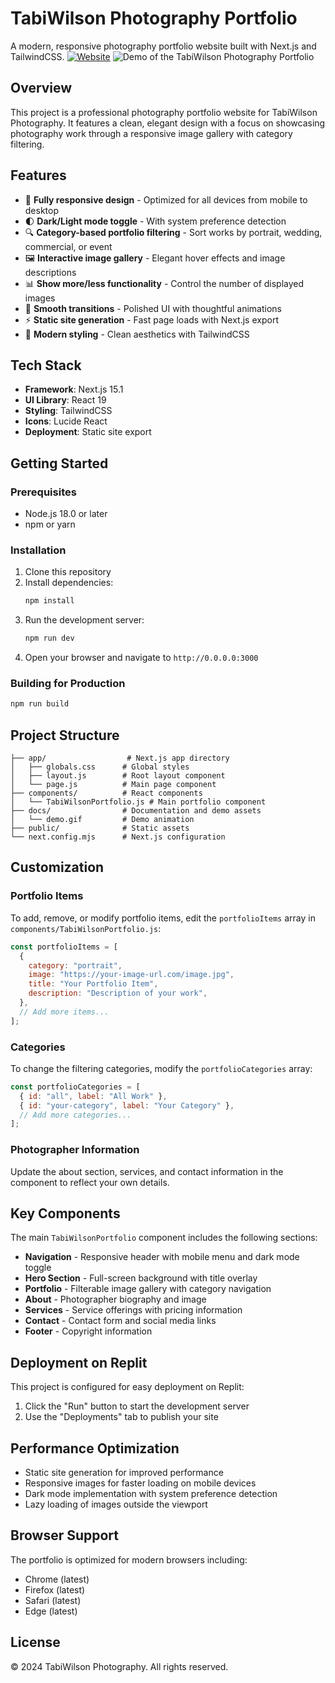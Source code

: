 
# TabiWilson Photography Portfolio

A modern, responsive photography portfolio website built with Next.js and TailwindCSS.
[![Website](https://img.shields.io/badge/Website-green.svg)](https://tabithawilson.replit.app/)
![Demo of the TabiWilson Photography Portfolio](docs/demo.gif)

## Overview

This project is a professional photography portfolio website for TabiWilson Photography. It features a clean, elegant design with a focus on showcasing photography work through a responsive image gallery with category filtering.

## Features

- 📱 **Fully responsive design** - Optimized for all devices from mobile to desktop
- 🌓 **Dark/Light mode toggle** - With system preference detection
- 🔍 **Category-based portfolio filtering** - Sort works by portrait, wedding, commercial, or event
- 🖼️ **Interactive image gallery** - Elegant hover effects and image descriptions
- 📊 **Show more/less functionality** - Control the number of displayed images
- 🔄 **Smooth transitions** - Polished UI with thoughtful animations
- ⚡ **Static site generation** - Fast page loads with Next.js export
- 🎨 **Modern styling** - Clean aesthetics with TailwindCSS

## Tech Stack

- **Framework**: Next.js 15.1
- **UI Library**: React 19
- **Styling**: TailwindCSS
- **Icons**: Lucide React
- **Deployment**: Static site export

## Getting Started

### Prerequisites

- Node.js 18.0 or later
- npm or yarn

### Installation

1. Clone this repository
2. Install dependencies:
   ```bash
   npm install
   ```
3. Run the development server:
   ```bash
   npm run dev
   ```
4. Open your browser and navigate to `http://0.0.0.0:3000`

### Building for Production

```bash
npm run build
```

## Project Structure

```
├── app/                  # Next.js app directory
│   ├── globals.css      # Global styles
│   ├── layout.js        # Root layout component
│   └── page.js          # Main page component
├── components/          # React components
│   └── TabiWilsonPortfolio.js # Main portfolio component
├── docs/                # Documentation and demo assets
│   └── demo.gif         # Demo animation
├── public/              # Static assets
└── next.config.mjs      # Next.js configuration
```

## Customization

### Portfolio Items

To add, remove, or modify portfolio items, edit the `portfolioItems` array in `components/TabiWilsonPortfolio.js`:

```javascript
const portfolioItems = [
  {
    category: "portrait",
    image: "https://your-image-url.com/image.jpg",
    title: "Your Portfolio Item",
    description: "Description of your work",
  },
  // Add more items...
];
```

### Categories

To change the filtering categories, modify the `portfolioCategories` array:

```javascript
const portfolioCategories = [
  { id: "all", label: "All Work" },
  { id: "your-category", label: "Your Category" },
  // Add more categories...
];
```

### Photographer Information

Update the about section, services, and contact information in the component to reflect your own details.

## Key Components

The main `TabiWilsonPortfolio` component includes the following sections:

- **Navigation** - Responsive header with mobile menu and dark mode toggle
- **Hero Section** - Full-screen background with title overlay
- **Portfolio** - Filterable image gallery with category navigation
- **About** - Photographer biography and image
- **Services** - Service offerings with pricing information
- **Contact** - Contact form and social media links
- **Footer** - Copyright information

## Deployment on Replit

This project is configured for easy deployment on Replit:

1. Click the "Run" button to start the development server
2. Use the "Deployments" tab to publish your site

## Performance Optimization

- Static site generation for improved performance
- Responsive images for faster loading on mobile devices
- Dark mode implementation with system preference detection
- Lazy loading of images outside the viewport

## Browser Support

The portfolio is optimized for modern browsers including:
- Chrome (latest)
- Firefox (latest)
- Safari (latest)
- Edge (latest)

## License

© 2024 TabiWilson Photography. All rights reserved.
